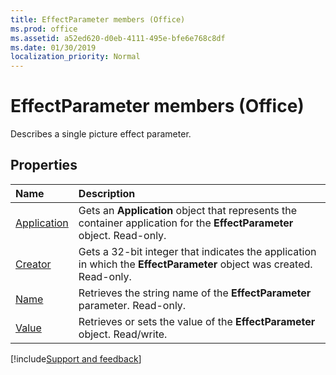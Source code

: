 ```yaml
---
title: EffectParameter members (Office)
ms.prod: office
ms.assetid: a52ed620-d0eb-4111-495e-bfe6e768c8df
ms.date: 01/30/2019
localization_priority: Normal
---
```



# EffectParameter members (Office)

Describes a single picture effect parameter.


## Properties

|Name|Description|
|:-----|:-----|
|[Application](../../Office.EffectParameter.Application.md)|Gets an **Application** object that represents the container application for the **EffectParameter** object. Read-only.|
|[Creator](../../Office.EffectParameter.Creator.md)|Gets a 32-bit integer that indicates the application in which the **EffectParameter** object was created. Read-only.|
|[Name](../../Office.EffectParameter.Name.md)|Retrieves the string name of the **EffectParameter** parameter. Read-only.|
|[Value](../../Office.EffectParameter.Value.md)|Retrieves or sets the value of the **EffectParameter** object. Read/write.|

[!include[Support and feedback](~/includes/feedback-boilerplate.md)]